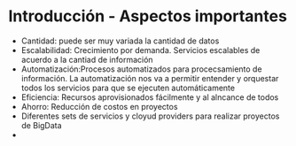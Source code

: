 # Introducción - Aspectos importantes

* Cantidad: puede ser muy variada la cantidad de datos
* Escalabilidad: Crecimiento por demanda. Servicios escalables de acuerdo a la cantiad de información
* Automatización:Procesos automatizados para procecsamiento de información. La automatización nos va a permitir entender y orquestar todos los servicios para que se ejecuten automáticamente
* Eficiencia: Recursos aprovisionados fácilmente y al alncance de todos
* Ahorro: Reducción de costos en proyectos
* Diferentes sets de servicios y cloyud providers para realizar proyectos de BigData
*

